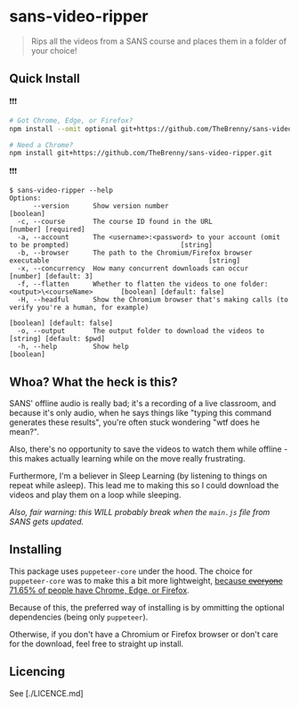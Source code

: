 # sans-video-ripper
> Rips all the videos from a SANS course and places them in a folder of your choice!


## Quick Install
❗❗❗
```bash
# Got Chrome, Edge, or Firefox?
npm install --omit optional git+https://github.com/TheBrenny/sans-video-ripper.git

# Need a Chrome?
npm install git+https://github.com/TheBrenny/sans-video-ripper.git
```
❗❗❗

```commandline
$ sans-video-ripper --help
Options:
      --version      Show version number                                                                       [boolean]
  -c, --course       The course ID found in the URL                                                  [number] [required]
  -a, --account      The <username>:<password> to your account (omit to be prompted)                            [string]
  -b, --browser      The path to the Chromium/Firefox browser executable                                        [string]
  -x, --concurrency  How many concurrent downloads can occur                                       [number] [default: 3]
  -f, --flatten      Whether to flatten the videos to one folder: <output>\<courseName>       [boolean] [default: false]
  -H, --headful      Show the Chromium browser that's making calls (to verify you're a human, for example)
                                                                                              [boolean] [default: false]
  -o, --output       The output folder to download the videos to                                [string] [default: $pwd]
  -h, --help         Show help                                                                                 [boolean]
```

## Whoa? What the heck is this?

SANS' offline audio is really bad; it's a recording of a live classroom, and because it's only audio, when he says things like "typing this command generates these results", you're often stuck wondering "wtf does he mean?".

Also, there's no opportunity to save the videos to watch them while offline - this makes actually learning while on the move really frustrating.

Furthermore, I'm a believer in Sleep Learning (by listening to things on repeat while asleep). This lead me to making this so I could download the videos and play them on a loop while sleeping.

*Also, fair warning: this WILL probably break when the `main.js` file from SANS gets updated.*

## Installing

This package uses `puppeteer-core` under the hood. The choice for `puppeteer-core` was to make this a bit more lightweight, [because ~~everyone~~ 71.65% of people have Chrome, Edge, or Firefox](https://gs.statcounter.com/browser-market-share).

Because of this, the preferred way of installing is by ommitting the optional dependencies (being only `puppeteer`).

Otherwise, if you don't have a Chromium or Firefox browser or don't care for the download, feel free to straight up install.

## Licencing
See [./LICENCE.md]
